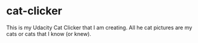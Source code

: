 # cat-clicker

This is my Udacity Cat Clicker that I am creating.  All he cat pictures are my cats or cats that I know (or knew).
